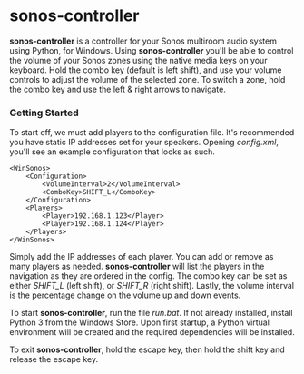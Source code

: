 # sonos-controller
**sonos-controller** is a controller for your Sonos multiroom audio system using Python, for Windows. Using **sonos-controller** you'll be able to control the volume of your Sonos zones using the native media keys on your keyboard. Hold the combo key (default is left shift), and use your volume controls to adjust the volume of the selected zone. To switch a zone, hold the combo key and use the left & right arrows to navigate.

### Getting Started
To start off, we must add players to the configuration file. It's recommended you have static IP addresses set for your speakers. Opening _config.xml_, you'll see an example configuration that looks as such.
```
<WinSonos>
	<Configuration>
		<VolumeInterval>2</VolumeInterval>
		<ComboKey>SHIFT_L</ComboKey>
	</Configuration>
	<Players>
		<Player>192.168.1.123</Player>
		<Player>192.168.1.124</Player>
	</Players>
</WinSonos>
```
Simply add the IP addresses of each player. You can add or remove as many players as needed. **sonos-controller** will list the players in the navigation as they are ordered in the config. The combo key can be set as either _SHIFT_L_ (left shift), or _SHIFT_R_ (right shift). Lastly, the volume interval is the percentage change on the volume up and down events.

To start **sonos-controller**, run the file _run.bat_. If not already installed, install Python 3 from the Windows Store. Upon first startup, a Python virtual environment will be created and the required dependencies will be installed.

To exit **sonos-controller**, hold the escape key, then hold the shift key and release the escape key.

